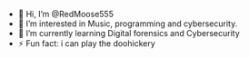 - 👋 Hi, I’m @RedMoose555
- 👀 I’m interested in Music, programming and cybersecurity.
- 🌱 I’m currently learning Digital forensics and Cybersecurity
- ⚡ Fun fact: i can play the doohickery

<!---
RedMoose555/RedMoose555 is a ✨ special ✨ repository because its `README.md` (this file) appears on your GitHub profile.
You can click the Preview link to take a look at your changes.
--->
